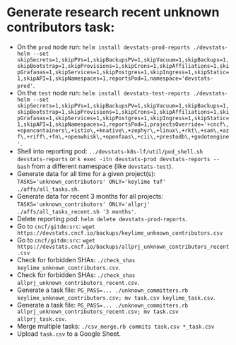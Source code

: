 # Generate research recent unknown contributors task:

- On the `prod` node run: `helm install devstats-prod-reports ./devstats-helm --set skipSecrets=1,skipPVs=1,skipBackupsPV=1,skipVacuum=1,skipBackups=1,skipBootstrap=1,skipProvisions=1,skipCrons=1,skipAffiliations=1,skipGrafanas=1,skipServices=1,skipPostgres=1,skipIngress=1,skipStatic=1,skipAPI=1,skipNamespaces=1,reportsPod=1,namespace='devstats-prod'`.
- On the `test` node run: `helm install devstats-test-reports ./devstats-helm --set skipSecrets=1,skipPVs=1,skipBackupsPV=1,skipVacuum=1,skipBackups=1,skipBootstrap=1,skipProvisions=1,skipCrons=1,skipAffiliations=1,skipGrafanas=1,skipServices=1,skipPostgres=1,skipIngress=1,skipStatic=1,skipAPI=1,skipNamespaces=1,reportsPod=1,projectsOverride='+cncf\,+opencontainers\,+istio\,+knative\,+zephyr\,+linux\,+rkt\,+sam\,+azf\,+riff\,+fn\,+openwhisk\,+openfaas\,+cii\,+prestodb\,+godotengine'`.
- Shell into reporting pod: `../devstats-k8s-lf/util/pod_shell.sh devstats-reports` or `k exec -itn devstats-prod devstats-reports -- bash` from a different namespace (like `devstats-test`).
- Generate data for all time for a given project(s): `TASKS='unknown_contributors' ONLY='keylime tuf' ./affs/all_tasks.sh`.
- Generate data for recent 3 months for all projects: `TASKS='unknown_contributors' ONLY='allprj' ./affs/all_tasks_recent.sh '3 months'`.
- Delete reporting pod: `helm delete devstats-prod-reports`.
- Go to `cncf/gitdm:src`: `wget https://devstats.cncf.io/backups/keylime_unknown_contributors.csv`
- Go to `cncf/gitdm:src`: `wget https://devstats.cncf.io/backups/allprj_unknown_contributors_recent.csv`
- Check for forbidden SHAs: `./check_shas keylime_unknown_contributors.csv`.
- Check for forbidden SHAs: `./check_shas allprj_unknown_contributors_recent.csv`.
- Generate a task file: `PG_PASS=... ./unknown_committers.rb keylime_unknown_contributors.csv; mv task.csv keylime_task.csv`.
- Generate a task file: `PG_PASS=... ./unknown_committers.rb allprj_unknown_contributors_recent.csv; mv task.csv allprj_task.csv`.
- Merge multiple tasks: `./csv_merge.rb commits task.csv *_task.csv`
- Upload `task.csv` to a Google Sheet.
